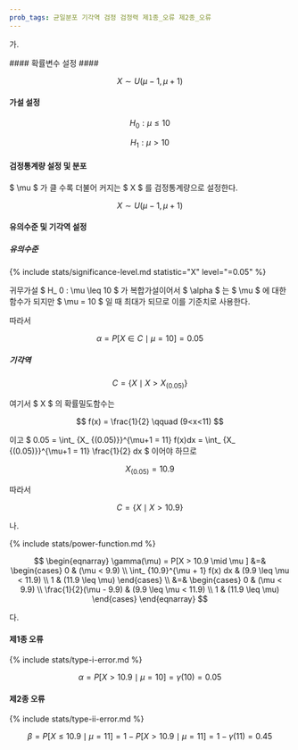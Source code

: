 ```yaml
---
prob_tags: 균일분포 기각역 검정 검정력 제1종_오류 제2종_오류
---
```

가.

<div>
#### 확률변수 설정 ####

$$ X \sim U(\mu -1, \mu +1) $$

#### 가설 설정 ####

$$ H_ 0 : \mu \leq 10 $$

$$ H_ 1 : \mu > 10 $$

#### 검정통계량 설정 및 분포 ####

$ \mu $ 가 클 수록 더불어 커지는 $ X $ 를 검정통계량으로 설정한다.

$$ X \sim U(\mu -1, \mu +1) $$

#### 유의수준 및 기각역 설정 ####

##### 유의수준 #####

{% include stats/significance-level.md statistic="X" level="=0.05" %}

귀무가설 $ H_ 0 : \mu \leq 10 $ 가 복합가설이어서 $ \alpha $ 는 $ \mu $ 에 대한 함수가 되지만 $ \mu = 10 $ 일 때 최대가 되므로 이를 기준치로 사용한다.

따라서

$$ \alpha = P[X \in C \mid \mu = 10] = 0.05 $$

##### 기각역 #####
 
$$ C = \{ X \mid X > X_ {(0.05)} \} $$

여기서 $ X $ 의 확률밀도함수는

$$ f(x) = \frac{1}{2} \qquad (9<x<11) $$

이고  $ 0.05 = \int_ {X_ {(0.05)}}^{\mu+1 = 11} f(x)dx = \int_ {X_ {(0.05)}}^{\mu+1 = 11} \frac{1}{2} dx $ 이어야 하므로

$$ X_ {(0.05)} = 10.9 $$

따라서

$$ C = \{ X \mid X > 10.9 \} $$

</div>

나.

<div>

{% include stats/power-function.md %}

$$ \begin{eqnarray} \gamma(\mu) = P[X > 10.9 \mid \mu ] &=&
\begin{cases}
0  & (\mu < 9.9) \\
\int_ {10.9}^{\mu + 1} f(x) dx & (9.9 \leq \mu < 11.9) \\
1 & (11.9 \leq \mu)
\end{cases} \\
&=& \begin{cases}
0  & (\mu < 9.9) \\
\frac{1}{2}(\mu - 9.9) & (9.9 \leq \mu < 11.9) \\
1 & (11.9 \leq \mu)
\end{cases}
\end{eqnarray} $$

</div>

다.

<div>

#### 제1종 오류 ####

{% include stats/type-i-error.md %}

$$ \alpha = P[ X > 10.9 \mid \mu = 10 ] = \gamma(10) = 0.05 $$

#### 제2종 오류 ####

{% include stats/type-ii-error.md %}

$$ \beta = P[ X \leq 10.9 \mid \mu = 11 ] = 1 - P[ X > 10.9 \mid \mu = 11 ] = 1 - \gamma(11) = 0.45 $$

</div>